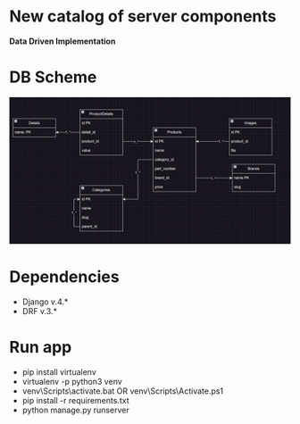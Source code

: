 # New catalog of server components
**Data Driven Implementation**

# DB Scheme
![sb_scheme](assets/db_scheme.png)

# Dependencies
- Django v.4.*
- DRF v.3.*

# Run app
- pip install virtualenv
- virtualenv -p python3 venv
- venv\Scripts\activate.bat OR venv\Scripts\Activate.ps1
- pip install -r requirements.txt
- python manage.py runserver